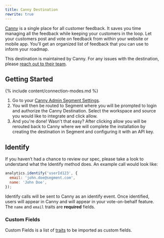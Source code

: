 ```yaml
---
title: Canny Destination
rewrite: true
---
```


[Canny](https://canny.io) is a single place for all customer feedback. It saves you time managing all the feedback while keeping your customers in the loop. Let your customers post and vote on feedback from within your website or mobile app. You'll get an organized list of feedback that you can use to inform your roadmap.

This destination is maintained by Canny. For any issues with the destination, please [reach out to their team](segment-help@canny.io).

## Getting Started

{% include content/connection-modes.md %}

1. Go to your [Canny Admin Segment Settings](https://canny.io/redirect?to=%2Fadmin%2Fsettings%2Fsegment).
2. You will then be routed to Segment where you will be prompted to login and authorize the Canny Destination. Select the workspace and source you would like to integrate and click allow.
3. And you're done! Wasn't that easy? After clicking allow you will be rerouted back to Canny where we will complete the installation by creating the destination in Segment and configuring it with an API key.


## Identify
If you haven’t had a chance to review our spec, please take a look to understand what the Identify method does. An example call would look like:

```js
analytics.identify('userId123', {
  email: 'john.doe@segment.com',
  name: 'John Doe',
});
```
Identify calls will be sent to Canny as an identify event. Once identified, users will appear in Canny and will appear in your vote-on-behalf feature. The `name` and `email` traits are **required** fields.

### Custom Fields
Custom Fields is a list of [traits](https://segment.com/docs/connections/spec/identify/#traits) to be imported as custom fields.
